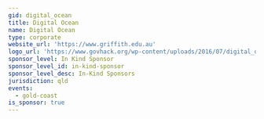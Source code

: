 ```yaml
---
gid: digital_ocean
title: Digital Ocean
name: Digital Ocean
type: corporate
website_url: 'https://www.griffith.edu.au'
logo_url: 'https://www.govhack.org/wp-content/uploads/2016/07/digital_ocean.png'
sponsor_level: In Kind Sponsor
sponsor_level_id: in-kind-sponsor
sponsor_level_desc: In-Kind Sponsors
jurisdiction: qld
events:
  - gold-coast
is_sponsor: true
---
```

